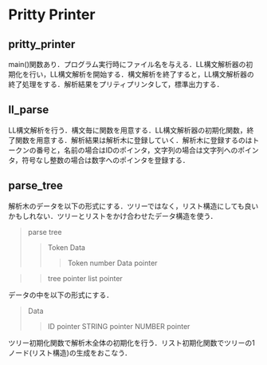 # Pritty Printer

## pritty_printer
main()関数あり．プログラム実行時にファイル名を与える．LL構文解析器の初期化を行い，LL構文解析を開始する．構文解析を終了すると，LL構文解析器の終了処理をする．解析結果をプリティプリンタして，標準出力する．

## ll_parse
LL構文解析を行う．構文毎に関数を用意する．LL構文解析器の初期化関数，終了関数を用意する．解析結果は解析木に登録していく．解析木に登録するのはトークンの番号と，名前の場合はIDのポインタ，文字列の場合は文字列へのポインタ，符号なし整数の場合は数字へのポインタを登録する．

## parse_tree
解析木のデータを以下の形式にする．ツリーではなく，リスト構造にしても良いかもしれない．ツリーとリストをかけ合わせたデータ構造を使う．
> parse tree
>> Token Data
>>> Token number
>>> Data pointer

>> tree pointer
>> list pointer

データの中を以下の形式にする．
> Data
>> ID pointer
>> STRING pointer
>> NUMBER pointer

ツリー初期化関数で解析木全体の初期化を行う．リスト初期化関数でツリーの1ノード(リスト構造)の生成をおこなう．